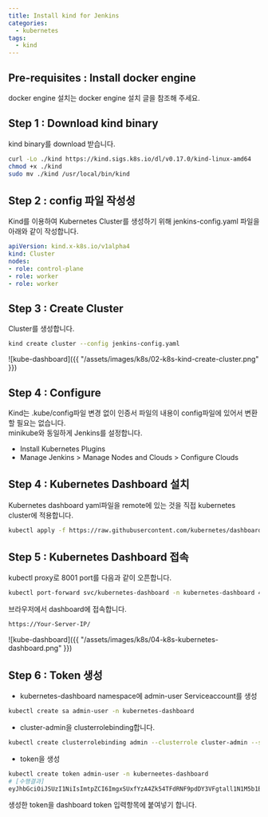 ```yaml
---
title: Install kind for Jenkins
categories:
  - kubernetes
tags: 
  - kind
---
```


## Pre-requisites : Install docker engine
docker engine 설치는 docker engine 설치 글을 참조해 주세요.  

## Step 1 : Download kind binary
kind binary를 download 받습니다.  
```bash
curl -Lo ./kind https://kind.sigs.k8s.io/dl/v0.17.0/kind-linux-amd64
chmod +x ./kind
sudo mv ./kind /usr/local/bin/kind
```

## Step 2 : config 파일 작성성

Kind를 이용하여 Kubernetes Cluster를 생성하기 위해 jenkins-config.yaml 파일을 아래와 같이 작성합니다.  
```yaml
apiVersion: kind.x-k8s.io/v1alpha4
kind: Cluster
nodes:
- role: control-plane
- role: worker
- role: worker
```

## Step 3 : Create Cluster
Cluster를 생성합니다.  
```bash
kind create cluster --config jenkins-config.yaml
```

![kube-dashboard]({{ "/assets/images/k8s/02-k8s-kind-create-cluster.png"  }})

## Step 4 : Configure
Kind는 .kube/config파일 변경 없이 인증서 파일의 내용이 config파일에 있어서 변환할 필요는 없습니다.  
minikube와 동일하게 Jenkins를 설정합니다.  
- Install Kubernetes Plugins
- Manage Jenkins > Manage Nodes and Clouds > Configure Clouds

## Step 4 : Kubernetes Dashboard 설치

Kubernetes dashboard yaml파일을 remote에 있는 것을 직접 kubernetes cluster에 적용합니다.  
```bash
kubectl apply -f https://raw.githubusercontent.com/kubernetes/dashboard/v2.4.0/aio/deploy/recommended.yaml
```

## Step 5 : Kubernetes Dashboard 접속
kubectl proxy로 8001 port를 다음과 같이 오픈합니다.  
```bash
kubectl port-forward svc/kubernetes-dashboard -n kubernetes-dashboard 443:443 --address 0.0.0.0
```

브라우저에서 dashboard에 접속합니다.
```bash
https://Your-Server-IP/
```

![kube-dashboard]({{ "/assets/images/k8s/04-k8s-kubernetes-dashboard.png"  }})

## Step 6 : Token 생성
- kubernetes-dashboard namespace에 admin-user Serviceaccount를 생성  
```bash
kubectl create sa admin-user -n kubernetes-dashboard
```

- cluster-admin을 clusterrolebinding합니다.  
```bash
kubectl create clusterrolebinding admin --clusterrole cluster-admin --serviceaccount kubernetes-dashboard:admin-user
```

- token을 생성   
```bash  
kubectl create token admin-user -n kuberneetes-dashboard
# [수행결과] 
eyJhbGciOiJSUzI1NiIsImtpZCI6ImgxSUxfYzA4Zk54TFdRNF9pdDY3VFgtall1N1M5b1BPMFp2c3JXRVFodFUifQ.eyJhdWQiOlsiaHR0cHM6Ly9rdWJlcm5ldGVzLmRlZmF1bHQuc3ZjLmNsdXN0ZXIubG9jYWwiXSwiZXhwIjoxNjc2Mjk2MDE3LCJpYXQiOjE2NzYyOTI0MTcsImlzcyI6Imh0dHBzOi8va3ViZXJuZXRlcy5kZWZhdWx0LnN2Yy5jbHVzdGVyLmxvY2FsIiwia3ViZXJuZXRlcy5pbyI6eyJuYW1lc3BhY2UiOiJrdWJlcm5ldGVzLWRhc2hib2FyZCIsInNlcnZpY2VhY2NvdW50Ijp7Im5hbWUiOiJhZG1pbi11c2VyIiwidWlkIjoiNTAwNGUwMDYtMTNjYy00YWYwLWE2MWEtZjFmYWJiMjczNzBhIn19LCJuYmYiOjE2NzYyOTI0MTcsInN1YiI6InN5c3RlbTpzZXJ2aWNlYWNjb3VudDprdWJlcm5ldGVzLWRhc2hib2FyZDphZG1pbi11c2VyIn0.AVfEFQBnSHW4DQR3Iyf15-BRMDdIAloSkC1BGpUaK-gLVHt-5EB72EK9XX1TK675-DClXEHbNTgEHey_ViP68JPTr99B3mRLy5KXD8gOxjueRMSvQbHo-le85j-DwIOu3TfE9Zyo7NlkGVglU61IBylIfZbg7Sh1TeYpoD6qmTAub6EVWMw1m5OGThBRd7Da6WMd1nI0MMlrT8hGUkCPml3F-x4ExNETjukTfhQTbz0HwRg-jVkad9QwFuCN9_uGuUvw4QUPeZ04hdccADP7fwbd7r4U0Jx2YANVZYNefbmSRl3M4s_Lu5aVxZ4PdcTFR04yiZBQ1C911lluT6hOGw
```

생성한 token을 dashboard token 입력항목에 붙여넣기 합니다.  